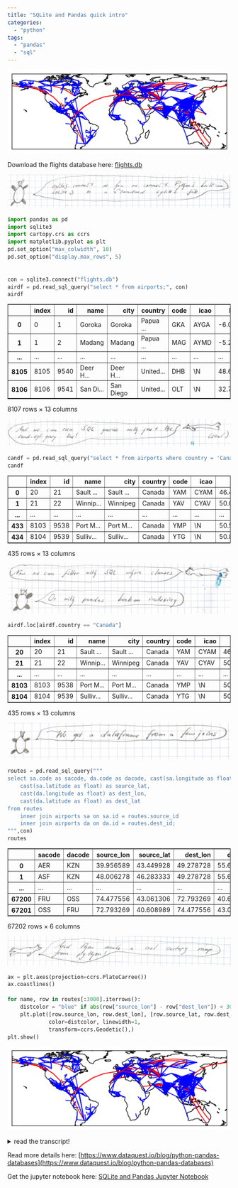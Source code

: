 ```yaml
---
title: "SQLite and Pandas quick intro"
categories: 
  - "python"
tags: 
  - "pandas"
  - "sql"
---
```




![alt text](/assets/images/routemap.png "SQLite and Pandas quick intro")

Download the flights database here: [flights.db](/assets/notebooks/flights.db)


![alt text](/assets/images/pandas_sqlite1_01.jpg "Quick Intro")


```python
import pandas as pd
import sqlite3
import cartopy.crs as ccrs
import matplotlib.pyplot as plt
pd.set_option("max_colwidth", 10)
pd.set_option("display.max_rows", 5)


con = sqlite3.connect("flights.db")
airdf = pd.read_sql_query("select * from airports;", con)
airdf
```




<div>
<style scoped>
    .dataframe tbody tr th:only-of-type {
        vertical-align: middle;
    }

    .dataframe tbody tr th {
        vertical-align: top;
    }

    .dataframe thead th {
        text-align: right;
    }
</style>
<table border="1" class="dataframe">
  <thead>
    <tr style="text-align: right;">
      <th></th>
      <th>index</th>
      <th>id</th>
      <th>name</th>
      <th>city</th>
      <th>country</th>
      <th>code</th>
      <th>icao</th>
      <th>latitude</th>
      <th>longitude</th>
      <th>altitude</th>
      <th>offset</th>
      <th>dst</th>
      <th>timezone</th>
    </tr>
  </thead>
  <tbody>
    <tr>
      <th>0</th>
      <td>0</td>
      <td>1</td>
      <td>Goroka</td>
      <td>Goroka</td>
      <td>Papua ...</td>
      <td>GKA</td>
      <td>AYGA</td>
      <td>-6.081689</td>
      <td>145.39...</td>
      <td>5282</td>
      <td>10</td>
      <td>U</td>
      <td>Pacifi...</td>
    </tr>
    <tr>
      <th>1</th>
      <td>1</td>
      <td>2</td>
      <td>Madang</td>
      <td>Madang</td>
      <td>Papua ...</td>
      <td>MAG</td>
      <td>AYMD</td>
      <td>-5.207083</td>
      <td>145.7887</td>
      <td>20</td>
      <td>10</td>
      <td>U</td>
      <td>Pacifi...</td>
    </tr>
    <tr>
      <th>...</th>
      <td>...</td>
      <td>...</td>
      <td>...</td>
      <td>...</td>
      <td>...</td>
      <td>...</td>
      <td>...</td>
      <td>...</td>
      <td>...</td>
      <td>...</td>
      <td>...</td>
      <td>...</td>
      <td>...</td>
    </tr>
    <tr>
      <th>8105</th>
      <td>8105</td>
      <td>9540</td>
      <td>Deer H...</td>
      <td>Deer H...</td>
      <td>United...</td>
      <td>DHB</td>
      <td>\N</td>
      <td>48.618397</td>
      <td>-123.0...</td>
      <td>0</td>
      <td>-8</td>
      <td>A</td>
      <td>Americ...</td>
    </tr>
    <tr>
      <th>8106</th>
      <td>8106</td>
      <td>9541</td>
      <td>San Di...</td>
      <td>San Diego</td>
      <td>United...</td>
      <td>OLT</td>
      <td>\N</td>
      <td>32.7552</td>
      <td>-117.1995</td>
      <td>0</td>
      <td>-8</td>
      <td>A</td>
      <td>Americ...</td>
    </tr>
  </tbody>
</table>
<p>8107 rows × 13 columns</p>
</div>



![alt text](/assets/images/pandas_sqlite1_02.jpg "Filtering in SQL")


```python
candf = pd.read_sql_query("select * from airports where country = 'Canada';", con);
candf
```




<div>
<style scoped>
    .dataframe tbody tr th:only-of-type {
        vertical-align: middle;
    }

    .dataframe tbody tr th {
        vertical-align: top;
    }

    .dataframe thead th {
        text-align: right;
    }
</style>
<table border="1" class="dataframe">
  <thead>
    <tr style="text-align: right;">
      <th></th>
      <th>index</th>
      <th>id</th>
      <th>name</th>
      <th>city</th>
      <th>country</th>
      <th>code</th>
      <th>icao</th>
      <th>latitude</th>
      <th>longitude</th>
      <th>altitude</th>
      <th>offset</th>
      <th>dst</th>
      <th>timezone</th>
    </tr>
  </thead>
  <tbody>
    <tr>
      <th>0</th>
      <td>20</td>
      <td>21</td>
      <td>Sault ...</td>
      <td>Sault ...</td>
      <td>Canada</td>
      <td>YAM</td>
      <td>CYAM</td>
      <td>46.485001</td>
      <td>-84.50...</td>
      <td>630</td>
      <td>-5</td>
      <td>A</td>
      <td>Americ...</td>
    </tr>
    <tr>
      <th>1</th>
      <td>21</td>
      <td>22</td>
      <td>Winnip...</td>
      <td>Winnipeg</td>
      <td>Canada</td>
      <td>YAV</td>
      <td>CYAV</td>
      <td>50.056389</td>
      <td>-97.0325</td>
      <td>760</td>
      <td>-6</td>
      <td>A</td>
      <td>Americ...</td>
    </tr>
    <tr>
      <th>...</th>
      <td>...</td>
      <td>...</td>
      <td>...</td>
      <td>...</td>
      <td>...</td>
      <td>...</td>
      <td>...</td>
      <td>...</td>
      <td>...</td>
      <td>...</td>
      <td>...</td>
      <td>...</td>
      <td>...</td>
    </tr>
    <tr>
      <th>433</th>
      <td>8103</td>
      <td>9538</td>
      <td>Port M...</td>
      <td>Port M...</td>
      <td>Canada</td>
      <td>YMP</td>
      <td>\N</td>
      <td>50.575556</td>
      <td>-127.0...</td>
      <td>225</td>
      <td>-8</td>
      <td>A</td>
      <td>Americ...</td>
    </tr>
    <tr>
      <th>434</th>
      <td>8104</td>
      <td>9539</td>
      <td>Sulliv...</td>
      <td>Sulliv...</td>
      <td>Canada</td>
      <td>YTG</td>
      <td>\N</td>
      <td>50.883333</td>
      <td>-126.8...</td>
      <td>0</td>
      <td>-8</td>
      <td>A</td>
      <td>Americ...</td>
    </tr>
  </tbody>
</table>
<p>435 rows × 13 columns</p>
</div>



![alt text](/assets/images/pandas_sqlite1_03.jpg)


```python
airdf.loc[airdf.country == "Canada"]
```




<div>
<style scoped>
    .dataframe tbody tr th:only-of-type {
        vertical-align: middle;
    }

    .dataframe tbody tr th {
        vertical-align: top;
    }

    .dataframe thead th {
        text-align: right;
    }
</style>
<table border="1" class="dataframe">
  <thead>
    <tr style="text-align: right;">
      <th></th>
      <th>index</th>
      <th>id</th>
      <th>name</th>
      <th>city</th>
      <th>country</th>
      <th>code</th>
      <th>icao</th>
      <th>latitude</th>
      <th>longitude</th>
      <th>altitude</th>
      <th>offset</th>
      <th>dst</th>
      <th>timezone</th>
    </tr>
  </thead>
  <tbody>
    <tr>
      <th>20</th>
      <td>20</td>
      <td>21</td>
      <td>Sault ...</td>
      <td>Sault ...</td>
      <td>Canada</td>
      <td>YAM</td>
      <td>CYAM</td>
      <td>46.485001</td>
      <td>-84.50...</td>
      <td>630</td>
      <td>-5</td>
      <td>A</td>
      <td>Americ...</td>
    </tr>
    <tr>
      <th>21</th>
      <td>21</td>
      <td>22</td>
      <td>Winnip...</td>
      <td>Winnipeg</td>
      <td>Canada</td>
      <td>YAV</td>
      <td>CYAV</td>
      <td>50.056389</td>
      <td>-97.0325</td>
      <td>760</td>
      <td>-6</td>
      <td>A</td>
      <td>Americ...</td>
    </tr>
    <tr>
      <th>...</th>
      <td>...</td>
      <td>...</td>
      <td>...</td>
      <td>...</td>
      <td>...</td>
      <td>...</td>
      <td>...</td>
      <td>...</td>
      <td>...</td>
      <td>...</td>
      <td>...</td>
      <td>...</td>
      <td>...</td>
    </tr>
    <tr>
      <th>8103</th>
      <td>8103</td>
      <td>9538</td>
      <td>Port M...</td>
      <td>Port M...</td>
      <td>Canada</td>
      <td>YMP</td>
      <td>\N</td>
      <td>50.575556</td>
      <td>-127.0...</td>
      <td>225</td>
      <td>-8</td>
      <td>A</td>
      <td>Americ...</td>
    </tr>
    <tr>
      <th>8104</th>
      <td>8104</td>
      <td>9539</td>
      <td>Sulliv...</td>
      <td>Sulliv...</td>
      <td>Canada</td>
      <td>YTG</td>
      <td>\N</td>
      <td>50.883333</td>
      <td>-126.8...</td>
      <td>0</td>
      <td>-8</td>
      <td>A</td>
      <td>Americ...</td>
    </tr>
  </tbody>
</table>
<p>435 rows × 13 columns</p>
</div>



![alt text](/assets/images/pandas_sqlite1_04.jpg)


```python
routes = pd.read_sql_query("""
select sa.code as sacode, da.code as dacode, cast(sa.longitude as float) as source_lon,
    cast(sa.latitude as float) as source_lat,
    cast(da.longitude as float) as dest_lon,
    cast(da.latitude as float) as dest_lat
from routes
    inner join airports sa on sa.id = routes.source_id
    inner join airports da on da.id = routes.dest_id;
""",con)
routes
```




<div>
<style scoped>
    .dataframe tbody tr th:only-of-type {
        vertical-align: middle;
    }

    .dataframe tbody tr th {
        vertical-align: top;
    }

    .dataframe thead th {
        text-align: right;
    }
</style>
<table border="1" class="dataframe">
  <thead>
    <tr style="text-align: right;">
      <th></th>
      <th>sacode</th>
      <th>dacode</th>
      <th>source_lon</th>
      <th>source_lat</th>
      <th>dest_lon</th>
      <th>dest_lat</th>
    </tr>
  </thead>
  <tbody>
    <tr>
      <th>0</th>
      <td>AER</td>
      <td>KZN</td>
      <td>39.956589</td>
      <td>43.449928</td>
      <td>49.278728</td>
      <td>55.606186</td>
    </tr>
    <tr>
      <th>1</th>
      <td>ASF</td>
      <td>KZN</td>
      <td>48.006278</td>
      <td>46.283333</td>
      <td>49.278728</td>
      <td>55.606186</td>
    </tr>
    <tr>
      <th>...</th>
      <td>...</td>
      <td>...</td>
      <td>...</td>
      <td>...</td>
      <td>...</td>
      <td>...</td>
    </tr>
    <tr>
      <th>67200</th>
      <td>FRU</td>
      <td>OSS</td>
      <td>74.477556</td>
      <td>43.061306</td>
      <td>72.793269</td>
      <td>40.608989</td>
    </tr>
    <tr>
      <th>67201</th>
      <td>OSS</td>
      <td>FRU</td>
      <td>72.793269</td>
      <td>40.608989</td>
      <td>74.477556</td>
      <td>43.061306</td>
    </tr>
  </tbody>
</table>
<p>67202 rows × 6 columns</p>
</div>



![alt text](/assets/images/pandas_sqlite2.jpg)


```python
ax = plt.axes(projection=ccrs.PlateCarree())
ax.coastlines()

for name, row in routes[:3000].iterrows():
    distcolor = "blue" if abs(row["source_lon"] - row["dest_lon"]) < 30  else "red"
    plt.plot([row.source_lon, row.dest_lon], [row.source_lat, row.dest_lat],
             color=distcolor, linewidth=1,
             transform=ccrs.Geodetic(),)
plt.show()
```


    
![Route Map](/assets/images/routemap.png)


<details class="comic-transcript inline-block">
  <summary class="button m1-4 md:p-4 md:text-center font-bold cursor-pointer">read the transcript!</summary>
  <h3>bubble 1: Panda says sqlite3.connect is how we connect Python's built-in SQLite3 to a standard sqlite3 file.</h3>

  <h3>bubble 2: Seal says And we can run SQL queries with just the read_sql_query line</h3>


  <h3>bubble 3: Seal says we can filter with SQL where clauses, and Panda
  replies Or with pandas boolean indexing</h3>

  <h3>bubble 4: Panda says we get a dataframe from a few joins.</h3>

  <h3>bubble 5: Seal says and then make a cool Cartopy map from python</h3>
</details>

Read more details here: [https://www.dataquest.io/blog/python-pandas-databases](https://www.dataquest.io/blog/python-pandas-databases)

Get the jupyter notebook here: 
[SQLite and Pandas Jupyter Notebook](/assets/notebooks/airsqlite.ipynb)



```python

```
